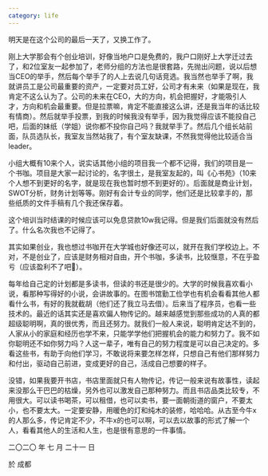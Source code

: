 ```yaml
---
category: life
---
```


明天是在这个公司的最后一天了，又换工作了。

刚上大学那会有个创业培训，好像当地户口是免费的，我户口刚好上大学迁过去了，和2位室友一起参加了，老师分组的方法也是很套路，先抛出问题，说以后想当CEO的举手，然后每个举手了的人上去说几句话竞选。我当然也举手了啊，我就讲员工是公司最重要的资产，一定要对员工好，公司才有未来（如果是现在，我肯定不这么认为了。公司的未来在CEO，大的方向，机会把握好，才能吸引人才，方向和机会最重要。但是拉票嘛，肯定不能直接这么讲，还是我当年的话比较有情商）。然后就举手投票，到我的时候我没有举手，因为我觉得应该不能投自己吧，后面的妹纸（学姐）说你都不投你自己吗？我就举手了。然后几个组长站前面，队员选队长，我室友当然站我了，有个室友缺课，不然我觉得他比较适合当leader。

小组大概有10来个人，说实话其他小组的项目我一个都不记得，我们的项目是一个书咖。项目是大家一起讨论的，名字很土，是我室友起的，叫《心书苑》（10来个人想不到更好的名字，就是现在我也暂时想不到更好的）。后面就是商业计划，SWOT分析，财务计划等等。刚好有会计专业的同学，他们还是比较拿手的，那些纸质的文件手稿有几个我还保存着。

 这个培训当时结课的时候应该可以免息贷款10w我记得。但是我们后面就没有然后了。什么名次我也不记得了。

其实如果创业，我也想过书咖开在大学城也好像还可以，就开在我们学校边上。不对，不是创业了，应该是财务相对自由，开个书咖，多读书，比较惬意，不在乎盈亏（应该盈利不了吧🤣）。

每年给自己定的计划都是多读书，但读的书还是很少的。大学的时候我喜欢看小说，看那种写得好的小说，会讲故事的。在图书馆勤工俭学也有机会看看其他人都看什么书，有好的我就截胡（他们还了我立马去借）。后来当了程序员，也看一些技术的。最近的话其实还是喜欢偏人物传记的。越来越感觉到那些成功的人真的都超级聪明啊，真的很优秀，而且还努力。就我们一般人来说，聪明肯定达不到的，人家从小的家庭和经历也学不来，只能学学他们把握机会的能力和努力了。我不如你聪明还不如你努力吗？人这一辈子，唯有自己的努力程度是可以自己决定的。多看这些书，有助于向他们学习，不敢说将来要怎样怎样，只想自己有他们那样努力和付出，驱动自己前进，变成更好的自己，活成自己想要的样子。

没错，如果我要开书店，书店里面就只有人物传记，传记一般来说有故事性，读起来没那么干巴巴的枯燥，另外也可以激发自己那种努力。而且书店品类比较专，不用很大。可以读书喝茶，可以租借，也可以卖书，要一面朝街道的窗户，不要太小，也不要太大。一定要安静，用暖色的灯和纯木的装修，哈哈哈。从古至今牛x的人那么多，传记肯定不少，不牛x的也可以啊，可以去以故事的形式了解一个人，看看其他人的生活和人生，也是很有意思的一件事情。

二〇二〇 年 七 月 二十一 日

於 成都